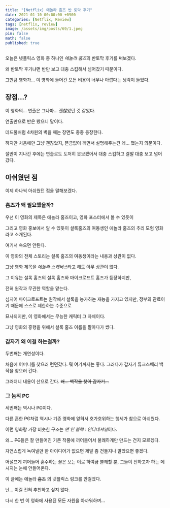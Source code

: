 ```yaml
---
title: "[Netflix] 에놀라 홈즈 반 토막 후기"
date: 2021-01-10 00:00:00 +0900
categories: [Netflix, Review]
tags: [netflix, review]
image: /assets/img/posts/69/1.jpeg
pin: false
math: false
published: true
---
```


오늘은 넷플릭스 영화 중 하나인 *에놀라 홈즈*의 반토막 후기를 써보겠다.

왜 반토막 후기냐면 반만 보고 대충 스킵해서 넘어갔기 때문이다.

그만큼 영화가... 이 영화에 들어간 모든 비용이 너무나 아깝다는 생각이 들었다.

## 장점...?

이 영화의... 연출은 그나마... 괜찮았던 것 같았다.

연출만으로 반은 봤으니 말이다.

데드풀처럼 4차원의 벽을 깨는 장면도 종종 등장한다.

하지만 처음에만 그냥 괜찮았지, 뜬금없이 깨면서 설명해주는건 왜... 했는지 의문이다.

절반이 지나간 후에는 연출로도 도저히 못보겠어서 대충 스킵하고 결말 대충 보고 넘어갔다.

## 아쉬웠던 점

이제 하나씩 아쉬웠던 점을 말해보겠다.

### 홈즈가 왜 필요했을까?

우선 이 영화의 제목은 에놀라 홈즈이고, 영화 포스터에서 볼 수 있듯이

그리고 영화 홍보에서 알 수 있듯이 셜록홈즈의 여동생인 에놀라 홈즈의 추리 모험 영화라고 소개된다.

여기서 속으면 안된다.

이 영화의 전체 스토리는 셜록 홈즈의 여동생이라는 내용과 상관이 없다.

그냥 영화 제목을 *에놀라 스캐버스*라고 해도 아무 상관이 없다.

그 이유는 셜록 홈즈의 셜록 홈즈와 마이크로프트 홈즈가 등장하지만,

전혀 원작과 무관한 역할을 맡는다.

심지어 마이크로프트는 원작에서 셜록을 능가하는 재능을 가지고 있지만, 정부의 관료이기 때문에 스스로 제한하는 수준으로

묘사되지만, 이 영화에서는 무능한 캐릭터 그 자체이다.

그냥 영화의 흥행을 위해서 셜록 홈즈 이름을 팔아다가 썼다.

### 갑자기 왜 이걸 하는걸까?

두번째는 개연성이다.

처음에 어머니를 찾으러 런던갔다. 뭐 여기까지는 좋다. 그러다가 갑자기 튜크스베리 백작을 찾으러 간다.

그러더니 내용이 산으로 간다. ~~왜... 백작을 찾아 갑자기...~~

### 그 놈의 ~~PC~~

세번째는 역시나 ~~PC~~이다.

다른 흔한 ~~PC~~처럼 역시나 기존 영화에 엎혀서 호가호위하는 행세가 참으로 아쉬웠다.

이런 영화랑 가장 비슷한 구조는 *맨 인 블랙 : 인터네셔널*이다.

왜... ~~PC~~들은 잘 만들어진 기존 작품에 끼어들어서 불쾌하게만 만드는 건지 모르겠다.

자연스럽게 녹여낼만 한 아이디어가 없으면 제발 좀 건들지나 말았으면 좋겠다.

어설프게 끼어들어 훈수하는 꼴은 보는 이로 하여금 불쾌할 뿐, 그들이 전하고자 하는 메시지는 눈에 안들어온다.

이 글에는 에놀라 ~~홈즈~~ 의 넷플릭스 링크를 안걸겠다.

난... 이걸 전혀 추천하고 싶지 않다.

다시 한 번 이 영화에 사용된 모든 자원을 아까워하며...
